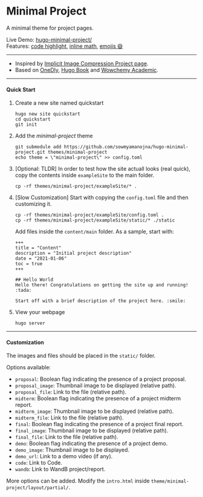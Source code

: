 # Minimal Project
A  minimal theme for project pages.

Live Demo: [hugo-minimal-project/](https://sowmyamanojna.github.io/hugo-minimal-project/)  
Features: [code highlight](https://sowmyamanojna.github.io/hugo-minimal-project/#code-block-with-hugos-internal-highlight-shortcode), [inline math](https://sowmyamanojna.github.io/hugo-minimal-project/#math), [emojis :smile:](https://sowmyamanojna.github.io/hugo-minimal-project/#fun)

---

- Inspired by [Implicit Image Compression Project page](https://varun19299.github.io/implicit-image-compression/).  
- Based on [OneDly](https://github.com/cdeck3r/OneDly-Theme), [Hugo Book](https://github.com/alex-shpak/hugo-book) and [Wowchemy Academic](https://github.com/wowchemy/starter-academic).

---
#### Quick Start
1. Create a new site named quickstart
    ```
    hugo new site quickstart
    cd quickstart
    git init
    ```
2. Add the *minimal-project* theme
    ```
    git submodule add https://github.com/sowmyamanojna/hugo-minimal-project.git themes/minimal-project
    echo theme = \"minimal-project\" >> config.toml
    ```
3. [Optional: TLDR] In order to test how the site actuall looks (real quick), copy the contents inside `exampleSite` to the main folder.
    ```
    cp -rf themes/minimal-project/exampleSite/* .
    ```
4. [Slow Customization] Start with copying the `config.toml` file and then customizing it.
    ```
    cp -rf themes/minimal-project/exampleSite/config.toml .
    cp -rf themes/minimal-project/exampleSite/static/* ./static
    ```

    Add files inside the `content/main` folder. As a sample, start with:
    ```
    +++
    title = "Content"
    description = "Initial project description"
    date = "2021-01-06"
    toc = true
    +++

    ## Hello World
    Hello there! Congratulations on getting the site up and running!  :tada:

    Start off with a brief description of the project here. :smile:
    ```

5. View your webpage
    ```
    hugo server
    ```

---
#### Customization
The images and files should be placed in the `static/` folder.

Options available:

- `proposal`: Boolean flag indicating the presence of a project proposal.
- `proposal_image`: Thumbnail image to be displayed (relative path).
- `proposal_file`: Link to the file (relative path).
- `midterm`: Boolean flag indicating the presence of a project midterm report.
- `midterm_image`: Thumbnail image to be displayed (relative path).
- `midterm_file`: Link to the file (relative path).
- `final`: Boolean flag indicating the presence of a project final report.
- `final_image`: Thumbnail image to be displayed (relative path).
- `final_file`: Link to the file (relative path).
- `demo`: Boolean flag indicating the presence of a project demo.
- `demo_image`: Thumbnail image to be displayed.
- `demo_url`: Link to a demo video (if any).
- `code`: Link to Code.
- `wandb`: Link to WandB project/report.

More options can be added. Modify the `intro.html` inside `theme/minimal-project/layout/partial/`.

